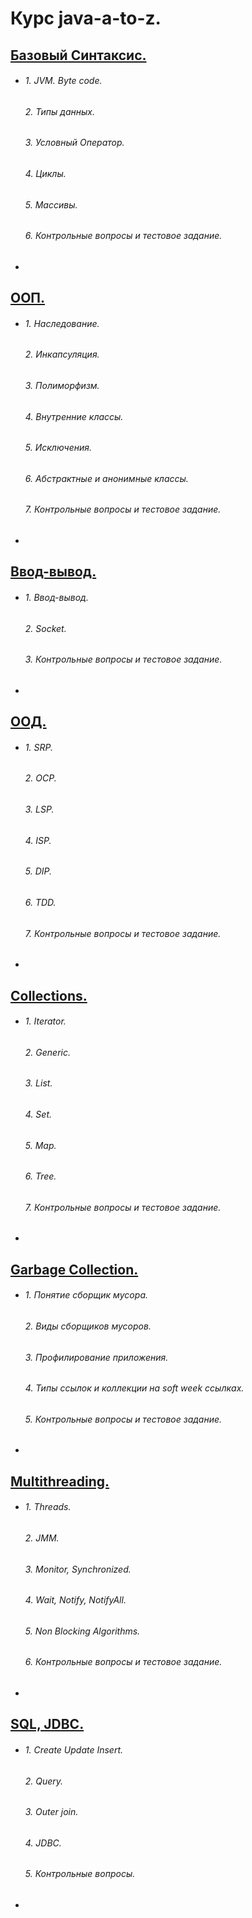 # Курс java-a-to-z.

## [Базовый Синтаксис.](https://github.com/Error4ik/java-a-to-z/tree/master/chapter1)
*
    ###### 1. JVM. Byte code.
    ###### 2. Типы данных.
    ###### 3. Условный Оператор.
    ###### 4. Циклы.
    ###### 5. Массивы.
    ###### 6. Контрольные вопросы и тестовое задание.
*
## [ООП.](https://github.com/Error4ik/java-a-to-z/tree/master/chapter2)
*
    ###### 1. Наследование.
    ###### 2. Инкапсуляция.
    ###### 3. Полиморфизм.
    ###### 4. Внутренние классы.
    ###### 5. Исключения.
    ###### 6. Абстрактные и анонимные классы.
    ###### 7. Контрольные вопросы и тестовое задание.
*
## [Ввод-вывод.](https://github.com/Error4ik/java-a-to-z/tree/master/chapter3)
*
   ###### 1. Ввод-вывод.
   ###### 2. Socket.
   ###### 3. Контрольные вопросы и тестовое задание.
*
## [ООД.](https://github.com/Error4ik/java-a-to-z/tree/master/chapter4)
*
    ###### 1. SRP.
    ###### 2. OCP.
    ###### 3. LSP.
    ###### 4. ISP.
    ###### 5. DIP.
    ###### 6. TDD.
    ###### 7. Контрольные вопросы и тестовое задание.
*
## [Collections.](https://github.com/Error4ik/java-a-to-z/tree/master/chapter5)
*
    ###### 1. Iterator.
    ###### 2. Generic.
    ###### 3. List.
    ###### 4. Set.
    ###### 5. Map.
    ###### 6. Tree.
    ###### 7. Контрольные вопросы и тестовое задание.
*
## [Garbage Collection.](https://github.com/Error4ik/java-a-to-z/tree/master/chapter6)
*
    ######  1. Понятие сборщик мусора.
    ######  2. Виды сборщиков мусоров.
    ######  3. Профилирование приложения.
    ######  4. Типы ссылок и коллекции на soft week ссылках.
    ######  5. Контрольные вопросы и тестовое задание.
*
## [Multithreading.](https://github.com/Error4ik/java-a-to-z/tree/master/chapter7)
*
    ###### 1. Threads.
    ###### 2. JMM.
    ###### 3. Monitor, Synchronized.
    ###### 4. Wait, Notify, NotifyAll.
    ###### 5. Non Blocking Algorithms.
    ###### 6. Контрольные вопросы и тестовое задание.
*
## [SQL, JDBC.](https://github.com/Error4ik/java-a-to-z/tree/master/chapter8)
*
    ###### 1. Create Update Insert.
    ###### 2. Query.
    ###### 3. Outer join.
    ###### 4. JDBC.
    ###### 5. Контрольные вопросы.
*